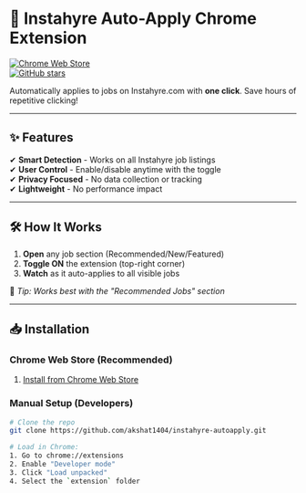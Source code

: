 # 🚀 Instahyre Auto-Apply Chrome Extension  
[![Chrome Web Store](https://img.shields.io/chrome-web-store/v/oheeblfkddiafhcpkegnidgaanfpjjod?label=Install&logo=google-chrome&style=for-the-badge)](https://chrome.google.com/webstore/detail/oheeblfkddiafhcpkegnidgaanfpjjod)  
[![GitHub stars](https://img.shields.io/github/stars/akshat1404/instahyre-autoapply?style=social)](https://github.com/akshat1404/instahyre-autoapply)  

Automatically applies to jobs on Instahyre.com with **one click**. Save hours of repetitive clicking!  

---

## ✨ Features  
✔ **Smart Detection** - Works on all Instahyre job listings  
✔ **User Control** - Enable/disable anytime with the toggle  
✔ **Privacy Focused** - No data collection or tracking  
✔ **Lightweight** - No performance impact  

---

## 🛠️ How It Works  
1. **Open** any job section (Recommended/New/Featured)  
2. **Toggle ON** the extension (top-right corner)  
3. **Watch** as it auto-applies to all visible jobs  

📌 *Tip: Works best with the "Recommended Jobs" section*

---

## 📥 Installation  
### Chrome Web Store (Recommended)  
1. [Install from Chrome Web Store](https://chrome.google.com/webstore/detail/YOUR_EXTENSION_ID)  

### Manual Setup (Developers)  
```bash
# Clone the repo
git clone https://github.com/akshat1404/instahyre-autoapply.git

# Load in Chrome:
1. Go to chrome://extensions  
2. Enable "Developer mode"  
3. Click "Load unpacked"  
4. Select the `extension` folder